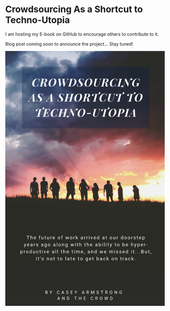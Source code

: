 # Crowdsourcing As a Shortcut to Techno-Utopia

I am hosting my E-book on GitHub to encourage others to contribute to it.

Blog post coming soon to announce the project... Stay tuned!

<div style="text-align:center"><img src ="https://raw.githubusercontent.com/CrowdsourcingKC/crowdsourcingshortcut/master/images/cover.png" alt="book cover" width="600"/></div>
